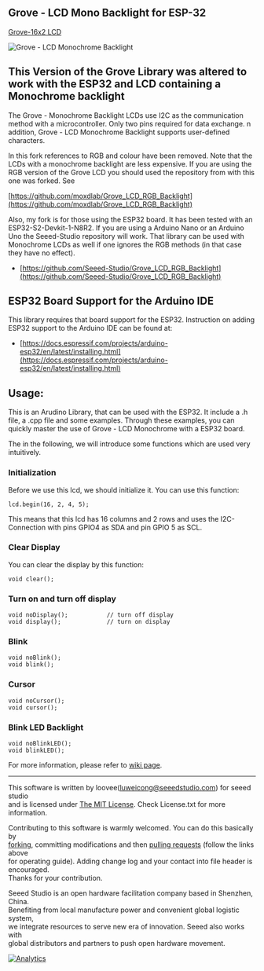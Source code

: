 Grove - LCD Mono Backlight for ESP-32
---------------------------------------------------------

[Grove-16x2 LCD](https://wiki.seeedstudio.com/Grove-16x2_LCD_Series/)


![Grove - LCD Monochrome Backlight](https://www.seeedstudio.com/blog/wp-content/uploads/2020/01/main.jpg)

## This Version of the Grove Library was altered to work with the ESP32 and LCD containing a Monochrome backlight

The Grove - Monochrome Backlight LCDs use I2C as the communication method with a microcontroller. Only two pins required for data exchange. 
n addition, Grove - LCD Monochrome Backlight supports user-defined characters. 

In this fork references to RGB and colour have been removed. Note that the LCDs with a monochrome backlight are less expensive. If you are using the RGB version
of the Grove LCD you should used the repository from with this one was forked. See

[https://github.com/moxdlab/Grove_LCD_RGB_Backlight](https://github.com/moxdlab/Grove_LCD_RGB_Backlight)

Also, my fork is for those using the ESP32 board. It has been tested with an ESP32-S2-Devkit-1-N8R2. If you are using a Arduino Nano or an Arduino Uno 
the Seeed-Studio repository will work. That library can be used with Monochrome LCDs as well if one ignores the RGB methods (in that case they have no effect).

* [https://github.com/Seeed-Studio/Grove_LCD_RGB_Backlight](https://github.com/Seeed-Studio/Grove_LCD_RGB_Backlight)

## ESP32 Board Support for the Arduino IDE

This library requires that board support for the ESP32. Instruction on adding ESP32 support to the Arduino IDE can be found at:

* [https://docs.espressif.com/projects/arduino-esp32/en/latest/installing.html](https://docs.espressif.com/projects/arduino-esp32/en/latest/installing.html)

## Usage:
This is an Arudino Library, that can be used with the ESP32. It include a .h file, a .cpp file and some examples. Through these examples, you can quickly 
master the use of Grove - LCD Monochrome with a ESP32 board.

The in the following, we will introduce some functions which are used very intuitively. 


### Initialization
Before we use this lcd, we should initialize it. You can use this function:

    lcd.begin(16, 2, 4, 5);

This means that this lcd has 16 columns and 2 rows and uses the I2C-Connection with pins GPIO4 as SDA and pin GPIO 5 as SCL.


### Clear Display

You can clear the display by this function:

    void clear();

### Turn on and turn off display

    void noDisplay();			// turn off display
    void display();				// turn on display

### Blink

    void noBlink();
    void blink();

### Cursor

    void noCursor();
    void cursor();

### Blink LED Backlight

    void noBlinkLED();
    void blinkLED();


For more information, please refer to [wiki page](http://wiki.seeedstudio.com/Grove-LCD_RGB_Backlight/).

    
----

This software is written by loovee([luweicong@seeedstudio.com](luweicong@seeedstudio.com "luweicong@seeedstudio.com")) for seeed studio<br>
and is licensed under [The MIT License](http://opensource.org/licenses/mit-license.php). Check License.txt for more information.<br>

Contributing to this software is warmly welcomed. You can do this basically by<br>
[forking](https://help.github.com/articles/fork-a-repo), committing modifications and then [pulling requests](https://help.github.com/articles/using-pull-requests) (follow the links above<br>
for operating guide). Adding change log and your contact into file header is encouraged.<br>
Thanks for your contribution.

Seeed Studio is an open hardware facilitation company based in Shenzhen, China. <br>
Benefiting from local manufacture power and convenient global logistic system, <br>
we integrate resources to serve new era of innovation. Seeed also works with <br>
global distributors and partners to push open hardware movement.<br>



[![Analytics](https://ga-beacon.appspot.com/UA-46589105-3/Grove_LCD_RGB_Backlight)](https://github.com/igrigorik/ga-beacon)



